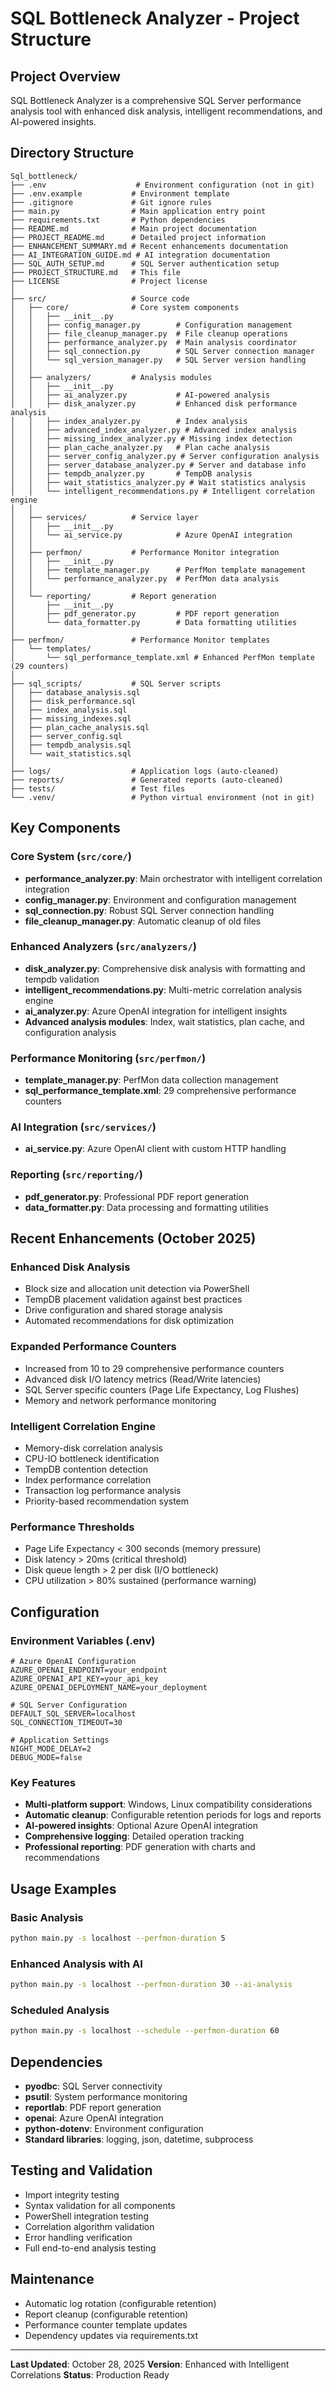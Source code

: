 # SQL Bottleneck Analyzer - Project Structure

## Project Overview
SQL Bottleneck Analyzer is a comprehensive SQL Server performance analysis tool with enhanced disk analysis, intelligent recommendations, and AI-powered insights.

## Directory Structure

```
Sql_bottleneck/
├── .env                    # Environment configuration (not in git)
├── .env.example           # Environment template
├── .gitignore             # Git ignore rules
├── main.py                # Main application entry point
├── requirements.txt       # Python dependencies
├── README.md              # Main project documentation
├── PROJECT_README.md      # Detailed project information
├── ENHANCEMENT_SUMMARY.md # Recent enhancements documentation
├── AI_INTEGRATION_GUIDE.md # AI integration documentation
├── SQL_AUTH_SETUP.md      # SQL Server authentication setup
├── PROJECT_STRUCTURE.md   # This file
├── LICENSE                # Project license
│
├── src/                   # Source code
│   ├── core/              # Core system components
│   │   ├── __init__.py
│   │   ├── config_manager.py        # Configuration management
│   │   ├── file_cleanup_manager.py  # File cleanup operations
│   │   ├── performance_analyzer.py  # Main analysis coordinator
│   │   ├── sql_connection.py        # SQL Server connection manager
│   │   └── sql_version_manager.py   # SQL Server version handling
│   │
│   ├── analyzers/         # Analysis modules
│   │   ├── __init__.py
│   │   ├── ai_analyzer.py           # AI-powered analysis
│   │   ├── disk_analyzer.py         # Enhanced disk performance analysis
│   │   ├── index_analyzer.py        # Index analysis
│   │   ├── advanced_index_analyzer.py # Advanced index analysis
│   │   ├── missing_index_analyzer.py # Missing index detection
│   │   ├── plan_cache_analyzer.py   # Plan cache analysis
│   │   ├── server_config_analyzer.py # Server configuration analysis
│   │   ├── server_database_analyzer.py # Server and database info
│   │   ├── tempdb_analyzer.py       # TempDB analysis
│   │   ├── wait_statistics_analyzer.py # Wait statistics analysis
│   │   └── intelligent_recommendations.py # Intelligent correlation engine
│   │
│   ├── services/          # Service layer
│   │   ├── __init__.py
│   │   └── ai_service.py            # Azure OpenAI integration
│   │
│   ├── perfmon/           # Performance Monitor integration
│   │   ├── __init__.py
│   │   ├── template_manager.py      # PerfMon template management
│   │   └── performance_analyzer.py  # PerfMon data analysis
│   │
│   └── reporting/         # Report generation
│       ├── __init__.py
│       ├── pdf_generator.py         # PDF report generation
│       └── data_formatter.py        # Data formatting utilities
│
├── perfmon/               # Performance Monitor templates
│   └── templates/
│       └── sql_performance_template.xml # Enhanced PerfMon template (29 counters)
│
├── sql_scripts/           # SQL Server scripts
│   ├── database_analysis.sql
│   ├── disk_performance.sql
│   ├── index_analysis.sql
│   ├── missing_indexes.sql
│   ├── plan_cache_analysis.sql
│   ├── server_config.sql
│   ├── tempdb_analysis.sql
│   └── wait_statistics.sql
│
├── logs/                  # Application logs (auto-cleaned)
├── reports/               # Generated reports (auto-cleaned)
├── tests/                 # Test files
└── .venv/                 # Python virtual environment (not in git)
```

## Key Components

### Core System (`src/core/`)
- **performance_analyzer.py**: Main orchestrator with intelligent correlation integration
- **config_manager.py**: Environment and configuration management
- **sql_connection.py**: Robust SQL Server connection handling
- **file_cleanup_manager.py**: Automatic cleanup of old files

### Enhanced Analyzers (`src/analyzers/`)
- **disk_analyzer.py**: Comprehensive disk analysis with formatting and tempdb validation
- **intelligent_recommendations.py**: Multi-metric correlation analysis engine
- **ai_analyzer.py**: Azure OpenAI integration for intelligent insights
- **Advanced analysis modules**: Index, wait statistics, plan cache, and configuration analysis

### Performance Monitoring (`src/perfmon/`)
- **template_manager.py**: PerfMon data collection management
- **sql_performance_template.xml**: 29 comprehensive performance counters

### AI Integration (`src/services/`)
- **ai_service.py**: Azure OpenAI client with custom HTTP handling

### Reporting (`src/reporting/`)
- **pdf_generator.py**: Professional PDF report generation
- **data_formatter.py**: Data processing and formatting utilities

## Recent Enhancements (October 2025)

### Enhanced Disk Analysis
- Block size and allocation unit detection via PowerShell
- TempDB placement validation against best practices
- Drive configuration and shared storage analysis
- Automated recommendations for disk optimization

### Expanded Performance Counters
- Increased from 10 to 29 comprehensive performance counters
- Advanced disk I/O latency metrics (Read/Write latencies)
- SQL Server specific counters (Page Life Expectancy, Log Flushes)
- Memory and network performance monitoring

### Intelligent Correlation Engine
- Memory-disk correlation analysis
- CPU-IO bottleneck identification
- TempDB contention detection
- Index performance correlation
- Transaction log performance analysis
- Priority-based recommendation system

### Performance Thresholds
- Page Life Expectancy < 300 seconds (memory pressure)
- Disk latency > 20ms (critical threshold)
- Disk queue length > 2 per disk (I/O bottleneck)
- CPU utilization > 80% sustained (performance warning)

## Configuration

### Environment Variables (.env)
```
# Azure OpenAI Configuration
AZURE_OPENAI_ENDPOINT=your_endpoint
AZURE_OPENAI_API_KEY=your_api_key
AZURE_OPENAI_DEPLOYMENT_NAME=your_deployment

# SQL Server Configuration
DEFAULT_SQL_SERVER=localhost
SQL_CONNECTION_TIMEOUT=30

# Application Settings
NIGHT_MODE_DELAY=2
DEBUG_MODE=false
```

### Key Features
- **Multi-platform support**: Windows, Linux compatibility considerations
- **Automatic cleanup**: Configurable retention periods for logs and reports
- **AI-powered insights**: Optional Azure OpenAI integration
- **Comprehensive logging**: Detailed operation tracking
- **Professional reporting**: PDF generation with charts and recommendations

## Usage Examples

### Basic Analysis
```bash
python main.py -s localhost --perfmon-duration 5
```

### Enhanced Analysis with AI
```bash
python main.py -s localhost --perfmon-duration 30 --ai-analysis
```

### Scheduled Analysis
```bash
python main.py -s localhost --schedule --perfmon-duration 60
```

## Dependencies
- **pyodbc**: SQL Server connectivity
- **psutil**: System performance monitoring
- **reportlab**: PDF report generation
- **openai**: Azure OpenAI integration
- **python-dotenv**: Environment configuration
- **Standard libraries**: logging, json, datetime, subprocess

## Testing and Validation
- Import integrity testing
- Syntax validation for all components
- PowerShell integration testing
- Correlation algorithm validation
- Error handling verification
- Full end-to-end analysis testing

## Maintenance
- Automatic log rotation (configurable retention)
- Report cleanup (configurable retention)
- Performance counter template updates
- Dependency updates via requirements.txt

---

**Last Updated**: October 28, 2025
**Version**: Enhanced with Intelligent Correlations
**Status**: Production Ready